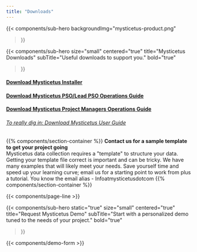 ```yaml
---
title: "Downloads"
---
```


{{< components/sub-hero
	backgroundImg="mysticetus-product.png"
>}}

{{< components/sub-hero
	size="small"
	centered="true"
	title="Mysticetus Downloads"
	subTitle="Useful downloads to support you."
	bold="true"
>}}

#### [Download Mysticetus Installer](https://github.com/Entiat/mysticetusrelease/releases)

#### [Download Mysticetus PSO/Lead PSO Operations Guide](https://github.com/Entiat/mysticetusdownload/raw/master/Mysticetus%20PSO%20and%20Lead%20PSO%20QA%20QC%20Guide.pdf)

#### [Download Mysticetus Project Managers Operations Guide](https://github.com/Entiat/mysticetusdownload/raw/master/Mysticetus%20Project%20Manager%20QA%20QC%20Guide.pdf)

###### [To really dig in: Download Mysticetus User Guide](https://github.com/Entiat/mysticetusdownload/raw/master/Mysticetus%20System%20Users%20Guide%20V2.pdf)

{{% components/section-container %}}
**Contact us for a sample template to get your project going**  
Mysticetus data collection requires a "template" to structure your data. Getting your template file correct is important and can be tricky. We have many examples that will likely meet your needs. Save yourself time and speed up your learning curve; email us for a starting point to work from plus a tutorial. You know the email alias - Infoatmysticetusdotcom 
{{% components/section-container %}}

{{< components/page-line >}}

{{< components/sub-hero
	static="true"
	size="small"
	centered="true"
	title="Request Mysticetus Demo"
	subTitle="Start with a personalized demo tuned to the needs of your project."
	bold="true"
>}}

{{< components/demo-form >}}
